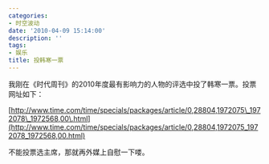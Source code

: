 ```yaml
---
categories:
- 时空波动
date: '2010-04-09 15:14:00'
description: ''
tags:
- 娱乐
title: 投韩寒一票
---
```

我刚在《时代周刊》的2010年度最有影响力的人物的评选中投了韩寒一票。投票网址如下：  
  
[http://www.time.com/time/specials/packages/article/0,28804,1972075\_1972078\_1972568,00\.html](http://www.time.com/time/specials/packages/article/0,28804,1972075_1972078_1972568,00.html)  
  
不能投票选主席，那就再外媒上自慰一下喽。  


